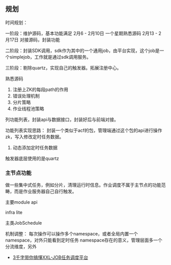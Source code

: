 

## 规划
时间规划：

一阶段：维护源码，基本功能满足
2月6  -  2月10日  一个星期熟悉源码
2月13 -  2月17日  对接源码，封装功能


二阶段：封装SDK调用，sdk作为其中的一个通用job，由平台实现，这个job是一个simplejob，工作就是通过sdk调用服务。



三阶段：剔除quartz，实现自己的触发器。拓展注册中心。





熟悉源码
1. 注册上ZK的每段path的作用
2. 错误处理机制
3. 分片策略
4. 作业线程池策略





列功能列表，封装api与数据接口，封装好后与前端对接。

功能列表实现思路：
封装一个类似于acf的包，管理端通过这个包的api进行操作zk，写入修改定时任务数据。

1. 动态添加定时任务数据



触发器底层使用的是quartz

### 主节点功能

做一些集中式任务，例如分片，清理运行时信息。作业调度不属于主节点的功能范畴，而是作业服务器自己自行触发。



主要module
api

infra
lite


主类JobSchedule



机制调整：
每次操作可以操作多个namespace，或者全局内置一个namespace，对外只能看到定时任务
namespace存在的意义，管理层面多一个分流维度，另外








- [3千字带你搞懂XXL-JOB任务调度平台](https://developer.aliyun.com/article/775305)
